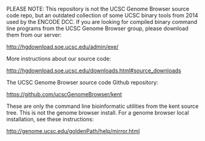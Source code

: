 PLEASE NOTE: This repository is not the UCSC Genome Browser source
code repo, but an outdated collection of some UCSC binary tools from
2014 used by the ENCODE DCC.  If you are looking for compiled 
binary command line programs from the UCSC Genome Browser group, please
download them from our server:

  http://hgdownload.soe.ucsc.edu/admin/exe/

More instructions about our source code:

  http://hgdownload.soe.ucsc.edu/downloads.html#source_downloads
  
The UCSC Genome Browser source code Github repository:

  https://github.com/ucscGenomeBrowser/kent

These are only the command line bioinformatic utilities
from the kent source tree.  This is not the genome browser install.
For a genome browser local installation, see these instructions:

  http://genome.ucsc.edu/goldenPath/help/mirror.html



